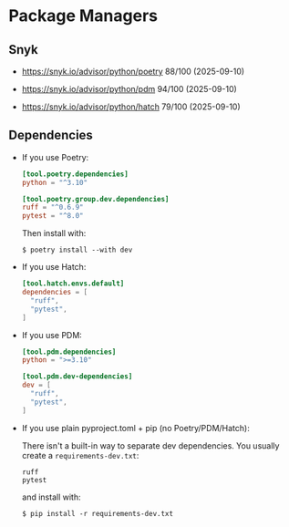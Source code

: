# Package Managers

## Snyk

- https://snyk.io/advisor/python/poetry 88/100 (2025-09-10)

- https://snyk.io/advisor/python/pdm 94/100 (2025-09-10)

- https://snyk.io/advisor/python/hatch 79/100 (2025-09-10)

## Dependencies

- If you use Poetry:
    ```toml
    [tool.poetry.dependencies]
    python = "^3.10"
    
    [tool.poetry.group.dev.dependencies]
    ruff = "^0.6.9"
    pytest = "^8.0"
    ```
    
    Then install with:
    ```unix
    $ poetry install --with dev
    ```

- If you use Hatch:
    ```toml
    [tool.hatch.envs.default]
    dependencies = [
      "ruff",
      "pytest",
    ]
    ```

- If you use PDM:
    ```toml
    [tool.pdm.dependencies]
    python = ">=3.10"
    
    [tool.pdm.dev-dependencies]
    dev = [
      "ruff",
      "pytest",
    ]
    ```

- If you use plain pyproject.toml + pip (no Poetry/PDM/Hatch):

    There isn't a built-in way to separate dev dependencies. 
    You usually create a `requirements-dev.txt`:
    ```
    ruff
    pytest
    ```
    and install with:
    ```unix
    $ pip install -r requirements-dev.txt
    ```

